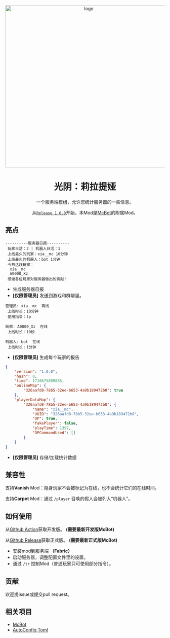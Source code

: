 <div align="center">
  <img width="512" src="https://github.com/xia-mc/TimeRecorder/assets/108219418/d655c66e-c3a7-4f8e-aa2f-13f14b0b36a6" alt="logo">

# 光阴：莉拉提娅
一个服务端模组，允许您统计服务器的一些信息。

从[`Release 1.0.0`](https://github.com/xia-mc/TimeRecorder/releases/tag/1.0.0)开始，本Mod是[McBot](https://github.com/Nova-Committee/McBot)的附属Mod。
</div>

## 亮点
```
----------服务器日报----------
 玩家日活：2 | 机器人日活：1
 上线最久的玩家：xia__mc 10分钟
 上线最久的机器人：bot 1分钟
 今日活跃玩家：
  xia__mc
  A0000_Xz
 感谢各位玩家对服务器做出的贡献！
```
- 生成服务器日报
- **[仅限管理员]** 发送到游戏和群聊里。

```
管理员: xia__mc  离线
 上线时长：10分钟
 使用指令：tp

玩家: A0000_Xz  在线
 上线时长：10秒

机器人: bot  在线
 上线时长：1分钟
```
- **[仅限管理员]** 生成每个玩家的报告

```json
{
    "version": "1.0.0",
    "hash": 0,
    "time": 1710675809885,
    "onlineMap": {
        "326aafd8-78b5-32ee-b653-4a9b189472b0": true
    },
    "playerDataMap": {
        "326aafd8-78b5-32ee-b653-4a9b189472b0": {
            "name": "xia__mc",
            "UUID": "326aafd8-78b5-32ee-b653-4a9b189472b0",
            "OP": true,
            "fakePlayer": false,
            "playTime": 1397,
            "OPCommandUsed": []
        }
    }
}
```
- **[仅限管理员]** 存储/加载统计数据

## 兼容性
支持**Vanish** Mod：隐身玩家不会被标记为在线，也不会统计它们的在线时间。

支持**Carpet** Mod：通过 ```/player``` 召唤的假人会被列入“机器人”。

## 如何使用
从[Github Action](https://github.com/xia-mc/TimeRecorder/actions)获取开发版。 **(需要最新开发版McBot)**

从[Github Release](https://github.com/xia-mc/TimeRecorder/releases)获取正式版。 **(需要最新正式版McBot)**

- 安装mod到服务端 **（Fabric）**
- 启动服务器，调整配置文件里的设置。
- 通过 ```/tr``` 控制Mod（普通玩家只可使用部分指令）。

## 贡献
欢迎提issue或提交pull request。

## 相关项目
- [McBot](https://github.com/Nova-Committee/McBot)
- [AutoConfig Toml](https://github.com/TheRandomLabs/AutoConfig-TOML)

